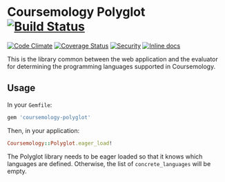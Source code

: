 # Coursemology Polyglot [![Build Status](https://travis-ci.org/Coursemology/polyglot.svg?branch=master)](https://travis-ci.org/Coursemology/polyglot)
[![Code Climate](https://codeclimate.com/github/Coursemology/polyglot/badges/gpa.svg)](https://codeclimate.com/github/Coursemology/polyglot) [![Coverage Status](https://coveralls.io/repos/Coursemology/polyglot/badge.svg?branch=master&service=github)](https://coveralls.io/github/Coursemology/polyglot?branch=master) [![Security](https://hakiri.io/github/Coursemology/polyglot/master.svg)](https://hakiri.io/github/Coursemology/polyglot/master) [![Inline docs](http://inch-ci.org/github/coursemology/polyglot.svg?branch=master)](http://inch-ci.org/github/coursemology/polyglot)

This is the library common between the web application and the evaluator for determining the 
programming languages supported in Coursemology.

## Usage
In your `Gemfile`:
```ruby
gem 'coursemology-polyglot'
```

Then, in your application:
```ruby
Coursemology::Polyglot.eager_load!
```

The Polyglot library needs to be eager loaded so that it knows which languages are defined. 
Otherwise, the list of `concrete_languages` will be empty.
